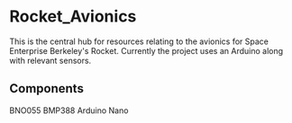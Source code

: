 # Rocket_Avionics
This is the central hub for resources relating to the avionics for Space Enterprise Berkeley's Rocket.
Currently the project uses an Arduino along with relevant sensors.

Components
-------
  BNO055
  BMP388
  Arduino Nano




